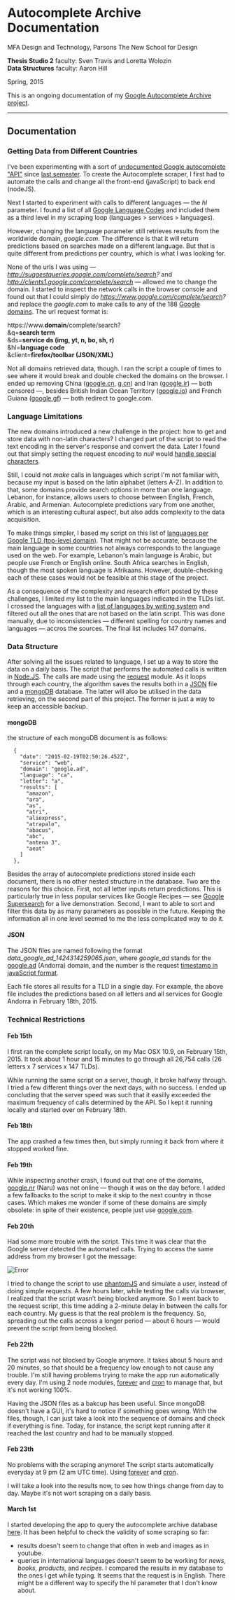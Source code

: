 # Autocomplete Archive Documentation

MFA Design and Technology, Parsons The New School for Design

**Thesis Studio 2** faculty: Sven Travis and Loretta Wolozin  
**Data Structures** faculty: Aaron Hill

Spring, 2015

This is an ongoing documentation of my [Google Autocomplete Archive project](https://github.com/gianordoli/autocomplete_archive/).

---
	
## Documentation

### Getting Data from Different Countries

I've been experimenting with a sort of [undocumented Google autocomplete "API"](http://shreyaschand.com/blog/2013/01/03/google-autocomplete-api/) since [last semester](https://gabrielmfadt.wordpress.com/category/thesis-1/). To create the Autocomplete scraper, I first had to automate the calls and change all the front-end (javaScript) to back end (nodeJS).

Next I started to experiment with calls to different languages — the *hl* parameter. I found a list of all [Google Language Codes](https://sites.google.com/site/tomihasa/google-language-codes) and included them as a third level in my scraping loop (languages > services > languages).

However, changing the language parameter still retrieves results from the worldwide domain, *google.com*. The difference is that it will return predictions based on searches made on a different language. But that is quite different from predictions per country, which is what I was looking for.

None of the urls I was using — *http://suggestqueries.google.com/complete/search?* and *http://clients1.google.com/complete/search* — allowed me to change the domain. I started to inspect the network calls in the browser console and found out that I could simply do *https://www.google.com/complete/search?* and replace the *google.com* to make calls to any of the 188 [Google domains](http://en.wikipedia.org/wiki/List_of_Google_domains). The url request format is:

https://www.**domain**/complete/search?  
&q=**search term**  
&ds=**service ds (img, yt, n, bo, sh, r)**  
&hl=**language code**  
&client=**firefox/toolbar (JSON/XML)**

Not all domains retrieved data, though. I ran the script a couple of times to see where it would break and double checked the domains on the browser. I ended up removing China ([google.cn](https://google.cn), [g.cn](https://g.cn)) and Iran ([google.ir](https://google.ir)) — both censored —, besides British Indian Ocean Territory ([google.io](https://google.io)) and French Guiana ([google.gf](https://google.gf)) — both redirect to google.com.


### Language Limitations

The new domains introduced a new challenge in the project: how to get and store data with non-latin characters? I changed part of the script to read the text encoding in the server's response and convert the data. Later I found out that simply setting the request encoding to *null* would [handle special characters](http://stackoverflow.com/questions/12040643/nodejs-encoding-using-request).

Still, I could not *make* calls in languages which script I'm not familiar with, because my input is based on the latin alphabet (letters A-Z). In addition to that, some domains provide search options in more than one language. Lebanon, for instance, allows users to choose between English, French, Arabic, and Armenian. Autocomplete predictions vary from one another, which is an interesting cultural aspect, but also adds complexity to the data acquisition.

To make things simpler, I based my script on this list of [languages per Google TLD (top-level domain)](https://www.distilled.net/blog/uncategorized/google-cctlds-and-associated-languages-codes-reference-sheet/). That might not be accurate, because the main language in some countries not always corresponds to the language used on the web. For example, Lebanon's main language is Arabic, but people use French or English online. South Africa searches in English, though the most spoken language is Afrikaans. However, double-checking each of these cases would not be feasible at this stage of the project.

As a consequence of the complexity and research effort posted by these challenges, I limited my list to the main languages indicated in the TLDs list. I crossed the languages with a [list of languages by writing system](http://en.wikipedia.org/wiki/List_of_languages_by_writing_system) and filtered out all the ones that are not based on the latin script. This was done manually, due to inconsistencies — different spelling for country names and languages —  accros the sources. The final list includes 147 domains.


### Data Structure

After solving all the issues related to language, I set up a way to store the data on a daily basis. The script that performs the automated calls is written in [Node.JS](http://nodejs.org/). The calls are made using the [request](https://github.com/request/request) module. As it loops through each country, the algorithm saves the results both in a [JSON](http://json.org/) file and a [mongoDB](http://www.mongodb.org/) database. The latter will also be utilised in the data retrieving, on the second part of this project. The former is just a way to keep an accessible backup.

#### mongoDB

the structure of each mongoDB document is as follows: 

```
  {
    "date": "2015-02-19T02:50:26.452Z",
    "service": "web",
    "domain": "google.ad",
    "language": "ca",
    "letter": "a",
    "results": [
      "amazon",
      "ara",
      "as",
      "atri",
      "aliexpress",
      "atrapalo",
      "abacus",
      "abc",
      "antena 3",
      "aeat"
    ]
  },
```

Besides the array of autocomplete predictions stored inside each document, there is no other nested structure in the database. Two are the reasons for this choice. First, not all letter inputs return predictions. This is particularly true in less popular services like Google Recipes — see [Google Supersearch](http://54.204.173.108/parsons/thesis_1/google_supersearch/) for a live demonstration. Second, I want to able to sort and filter this data by as many parameters as possible in the future. Keeping the information all in one level seemed to me the less complicated way to do it.


#### JSON

The JSON files are named following the format *data_google_ad_1424314259065.json*, where *google_ad* stands for the [google.ad](https://google.ad) (Andorra) domain, and the number is the request [timestamp in javaScript format](http://www.w3schools.com/jsref/jsref_gettime.asp).

Each file stores all results for a TLD in a single day. For example, the above file includes the predictions based on all letters and all services for Google Andorra in February 18th, 2015.


### Technical Restrictions

#### Feb 15th

I first ran the complete script locally, on my Mac OSX 10.9, on February 15th, 2015. It took about 1 hour and 15 minutes to go through all 26,754 calls (26 letters x 7 services x 147 TLDs). 

While running the same script on a server, though, it broke halfway through. I tried a few different things over the next days, with no success. I ended up concluding that the server speed was such that it easilly exceeded the maximum frequency of calls determined by the API. So I kept it running locally and started over on February 18th.

#### Feb 18th

The app crashed a few times then, but simply running it back from where it stopped worked fine.

#### Feb 19th

While inspecting another crash, I found out that one of the domains, [google.nr](https://google.nr) (Naru) was not online — though it was on the day before. I added a few fallbacks to the script to make it skip to the next country in those cases. Which makes me wonder if some of these domains are simply obsolete: in spite of their existence, people just use [google.com](https://google.com).


#### Feb 20th

Had some more trouble with the script. This time it was clear that the Google server detected the automated calls. Trying to access the same address from my browser I got the message:

![Error](img/sorry.png)

I tried to change the script to use [phantomJS](http://phantomjs.org/) and simulate a user, instead of doing simple requests. A few hours later, while testing the calls via browser, I realized that the script wasn’t being blocked anymore. So I went back to the request script, this time adding a 2-minute delay in between the calls for each country. My guess is that the real problem is the frequency. So, spreading out the calls accross a longer period — about 6 hours — would prevent the script from being blocked.


#### Feb 22th

The script was not blocked by Google anymore. It takes about 5 hours and 20 minutes, so that should be a frequency low enough to not cause any trouble. I'm still having problems trying to make the app run automatically every day. I'm using 2 node modules, [forever](https://www.npmjs.com/package/forever) and [cron](https://github.com/ncb000gt/node-cron) to manage that, but it's not working 100%.

Having the JSON files as a bakcup has been useful. Since mongoDB doesn't have a GUI, it's hard to notice if something goes wrong. With the files, though, I can just take a look into the sequence of domains and check if everything is fine. Today, for instance, the script kept running after it reached the last country and had to be manually stopped.


#### Feb 23th

No problems with the scraping anymore! The script starts automatically everyday at 9 pm (2 am UTC time). Using [forever](https://www.npmjs.com/package/forever) and [cron](https://github.com/ncb000gt/node-cron).

I will take a look into the results now, to see how things change from day to day. Maybe it's not wort scraping on a daily basis.


#### March 1st

I started developing the app to query the autocomplete archive database [here](https://github.com/gianordoli/autocomplete_archive_search). It has been helpful to check the validity of some scraping so far:

* results doesn't seem to change that often in web and images as in youtube.
* queries in international languages doesn't seem to be working for *news, books, products,* and *recipes*. I compared the results in my database to the ones I get while typing. It seems that the request is in English. There might be a different way to specify the hl parameter that I don't know about.